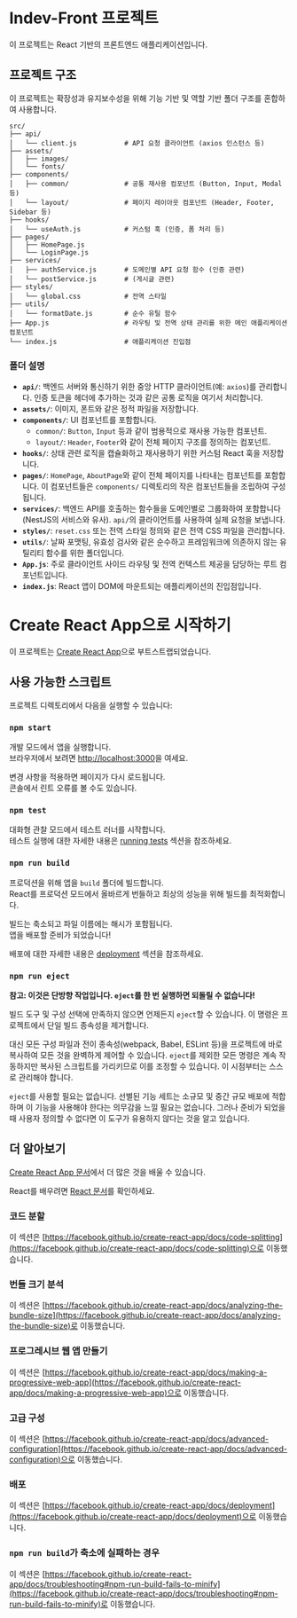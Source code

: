# Indev-Front 프로젝트

이 프로젝트는 React 기반의 프론트엔드 애플리케이션입니다.

## 프로젝트 구조

이 프로젝트는 확장성과 유지보수성을 위해 기능 기반 및 역할 기반 폴더 구조를 혼합하여 사용합니다.

```
src/
├── api/
│   └── client.js            # API 요청 클라이언트 (axios 인스턴스 등)
├── assets/
│   ├── images/
│   └── fonts/
├── components/
│   ├── common/              # 공통 재사용 컴포넌트 (Button, Input, Modal 등)
│   └── layout/              # 페이지 레이아웃 컴포넌트 (Header, Footer, Sidebar 등)
├── hooks/
│   └── useAuth.js           # 커스텀 훅 (인증, 폼 처리 등)
├── pages/
│   ├── HomePage.js
│   └── LoginPage.js
├── services/
│   ├── authService.js       # 도메인별 API 요청 함수 (인증 관련)
│   └── postService.js       # (게시글 관련)
├── styles/
│   └── global.css           # 전역 스타일
├── utils/
│   └── formatDate.js        # 순수 유틸 함수
├── App.js                   # 라우팅 및 전역 상태 관리를 위한 메인 애플리케이션 컴포넌트
└── index.js                 # 애플리케이션 진입점
```

### 폴더 설명

*   **`api/`**: 백엔드 서버와 통신하기 위한 중앙 HTTP 클라이언트(예: `axios`)를 관리합니다. 인증 토큰을 헤더에 추가하는 것과 같은 공통 로직을 여기서 처리합니다.
*   **`assets/`**: 이미지, 폰트와 같은 정적 파일을 저장합니다.
*   **`components/`**: UI 컴포넌트를 포함합니다.
    *   `common/`: `Button`, `Input` 등과 같이 범용적으로 재사용 가능한 컴포넌트.
    *   `layout/`: `Header`, `Footer`와 같이 전체 페이지 구조를 정의하는 컴포넌트.
*   **`hooks/`**: 상태 관련 로직을 캡슐화하고 재사용하기 위한 커스텀 React 훅을 저장합니다.
*   **`pages/`**: `HomePage`, `AboutPage`와 같이 전체 페이지를 나타내는 컴포넌트를 포함합니다. 이 컴포넌트들은 `components/` 디렉토리의 작은 컴포넌트들을 조립하여 구성됩니다.
*   **`services/`**: 백엔드 API를 호출하는 함수들을 도메인별로 그룹화하여 포함합니다 (NestJS의 서비스와 유사). `api/`의 클라이언트를 사용하여 실제 요청을 보냅니다.
*   **`styles/`**: `reset.css` 또는 전역 스타일 정의와 같은 전역 CSS 파일을 관리합니다.
*   **`utils/`**: 날짜 포맷팅, 유효성 검사와 같은 순수하고 프레임워크에 의존하지 않는 유틸리티 함수를 위한 폴더입니다.
*   **`App.js`**: 주로 클라이언트 사이드 라우팅 및 전역 컨텍스트 제공을 담당하는 루트 컴포넌트입니다.
*   **`index.js`**: React 앱이 DOM에 마운트되는 애플리케이션의 진입점입니다.

# Create React App으로 시작하기

이 프로젝트는 [Create React App](https://github.com/facebook/create-react-app)으로 부트스트랩되었습니다.

## 사용 가능한 스크립트

프로젝트 디렉토리에서 다음을 실행할 수 있습니다:

### `npm start`

개발 모드에서 앱을 실행합니다.\
브라우저에서 보려면 [http://localhost:3000](http://localhost:3000)을 여세요.

변경 사항을 적용하면 페이지가 다시 로드됩니다.\
콘솔에서 린트 오류를 볼 수도 있습니다.

### `npm test`

대화형 관찰 모드에서 테스트 러너를 시작합니다.\
테스트 실행에 대한 자세한 내용은 [running tests](https://facebook.github.io/create-react-app/docs/running-tests) 섹션을 참조하세요.

### `npm run build`

프로덕션을 위해 앱을 `build` 폴더에 빌드합니다.\
React를 프로덕션 모드에서 올바르게 번들하고 최상의 성능을 위해 빌드를 최적화합니다.

빌드는 축소되고 파일 이름에는 해시가 포함됩니다.\
앱을 배포할 준비가 되었습니다!

배포에 대한 자세한 내용은 [deployment](https://facebook.github.io/create-react-app/docs/deployment) 섹션을 참조하세요.

### `npm run eject`

**참고: 이것은 단방향 작업입니다. `eject`를 한 번 실행하면 되돌릴 수 없습니다!**

빌드 도구 및 구성 선택에 만족하지 않으면 언제든지 `eject`할 수 있습니다. 이 명령은 프로젝트에서 단일 빌드 종속성을 제거합니다.

대신 모든 구성 파일과 전이 종속성(webpack, Babel, ESLint 등)을 프로젝트에 바로 복사하여 모든 것을 완벽하게 제어할 수 있습니다. `eject`를 제외한 모든 명령은 계속 작동하지만 복사된 스크립트를 가리키므로 이를 조정할 수 있습니다. 이 시점부터는 스스로 관리해야 합니다.

`eject`를 사용할 필요는 없습니다. 선별된 기능 세트는 소규모 및 중간 규모 배포에 적합하며 이 기능을 사용해야 한다는 의무감을 느낄 필요는 없습니다. 그러나 준비가 되었을 때 사용자 정의할 수 없다면 이 도구가 유용하지 않다는 것을 알고 있습니다.

## 더 알아보기

[Create React App 문서](https://facebook.github.io/create-react-app/docs/getting-started)에서 더 많은 것을 배울 수 있습니다.

React를 배우려면 [React 문서](https://reactjs.org/)를 확인하세요.

### 코드 분할

이 섹션은 [https://facebook.github.io/create-react-app/docs/code-splitting](https://facebook.github.io/create-react-app/docs/code-splitting)으로 이동했습니다.

### 번들 크기 분석

이 섹션은 [https://facebook.github.io/create-react-app/docs/analyzing-the-bundle-size](https://facebook.github.io/create-react-app/docs/analyzing-the-bundle-size)로 이동했습니다.

### 프로그레시브 웹 앱 만들기

이 섹션은 [https://facebook.github.io/create-react-app/docs/making-a-progressive-web-app](https://facebook.github.io/create-react-app/docs/making-a-progressive-web-app)으로 이동했습니다.

### 고급 구성

이 섹션은 [https://facebook.github.io/create-react-app/docs/advanced-configuration](https://facebook.github.io/create-react-app/docs/advanced-configuration)으로 이동했습니다.

### 배포

이 섹션은 [https://facebook.github.io/create-react-app/docs/deployment](https://facebook.github.io/create-react-app/docs/deployment)으로 이동했습니다.

### `npm run build`가 축소에 실패하는 경우

이 섹션은 [https://facebook.github.io/create-react-app/docs/troubleshooting#npm-run-build-fails-to-minify](https://facebook.github.io/create-react-app/docs/troubleshooting#npm-run-build-fails-to-minify)로 이동했습니다.
